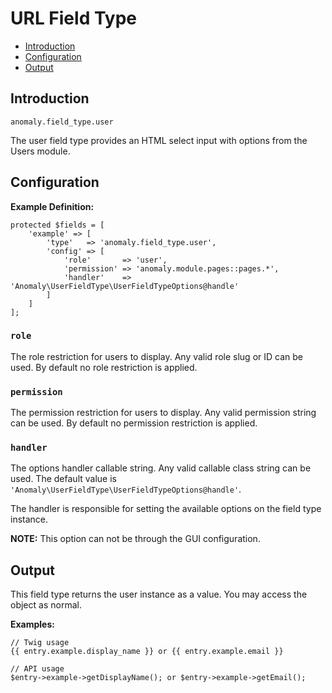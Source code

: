 # URL Field Type

- [Introduction](#introduction)
- [Configuration](#configuration)
- [Output](#output)


<a name="introduction"></a>
## Introduction

`anomaly.field_type.user`

The user field type provides an HTML select input with options from the Users module.


<a name="configuration"></a>
## Configuration

**Example Definition:**

    protected $fields = [
        'example' => [
            'type'   => 'anomaly.field_type.user',
            'config' => [
                'role'       => 'user',
                'permission' => 'anomaly.module.pages::pages.*',
                'handler'    => 'Anomaly\UserFieldType\UserFieldTypeOptions@handle'
            ]
        ]
    ];

### `role`

The role restriction for users to display. Any valid role slug or ID can be used. By default no role restriction is applied.

### `permission`

The permission restriction for users to display. Any valid permission string can be used. By default no permission restriction is applied.

### `handler`

The options handler callable string. Any valid callable class string can be used. The default value is `'Anomaly\UserFieldType\UserFieldTypeOptions@handle'`.

The handler is responsible for setting the available options on the field type instance.

**NOTE:** This option can not be through the GUI configuration. 


<a name="output"></a>
## Output

This field type returns the user instance as a value. You may access the object as normal.

**Examples:**

    // Twig usage
    {{ entry.example.display_name }} or {{ entry.example.email }}
    
    // API usage
    $entry->example->getDisplayName(); or $entry->example->getEmail();

